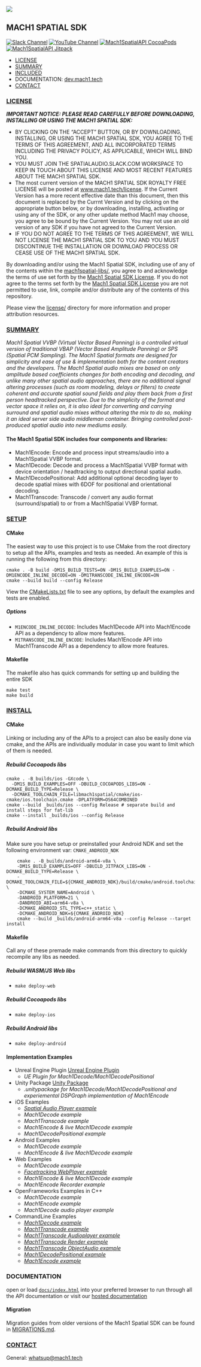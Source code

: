 <a href="http://dev.mach1.tech"><img src="https://mach1-public.s3.amazonaws.com/assets/logo_big_b_l.png"></a>

## MACH1 SPATIAL SDK ##
[![Slack Channel](https://img.shields.io/badge/Slack-Join-purple)](https://join.slack.com/t/spatialaudio/shared_invite/enQtNjk0ODE4NjQ4NjExLWQ5YWUyNWQ4NWEwMDEwZmJiNmI5MzBhYjM3OTE3NTYxYzdjZDE2YTlhZDI4OGY0ZjdkNmM1NzgxNjI5OGU4ZWE)
[![YouTube Channel](https://img.shields.io/badge/YouTube-Subscribe-red)](https://www.youtube.com/channel/UCqoFv8OnTYjkwjHeo6JDUFg)
[![Mach1SpatialAPI CocoaPods](https://cocoapod-badges.herokuapp.com/v/Mach1SpatialAPI/badge.png)](https://www.mach1.tech/developers)
[![Mach1SpatialAPI Jitpack](https://jitpack.io/v/Mach1Studios/JitPack-Mach1SpatialAPI.svg)](https://www.mach1.tech/developers)

* [LICENSE](#license)
* [SUMMARY](#summary)
* [INCLUDED](#included)
* DOCUMENTATION: <a href="http://dev.mach1.tech">dev.mach1.tech</a>
* [CONTACT](#contact)

### [LICENSE](#license) ###

***IMPORTANT NOTICE: PLEASE READ CAREFULLY BEFORE DOWNLOADING, INSTALLING OR USING THE MACH1 SPATIAL SDK:***
 - BY CLICKING ON THE “ACCEPT” BUTTON, OR BY DOWNLOADING, INSTALLING, OR USING THE MACH1 SPATIAL SDK, YOU AGREE TO THE TERMS OF THIS AGREEMENT, AND ALL INCORPORATED TERMS INCLUDING THE PRIVACY POLICY, AS APPLICABLE, WHICH WILL BIND YOU.
- YOU MUST JOIN THE SPATIALAUDIO.SLACK.COM WORKSPACE TO KEEP IN TOUCH ABOUT THIS LICENSE AND MOST RECENT FEATURES ABOUT THE MACH1 SPATIAL SDK.
- The most current version of the MACH1 SPATIAL SDK ROYALTY FREE LICENSE will be posted at www.mach1.tech/license. If the Current Version has a more recent effective date than this document, then this document is replaced by the Currnt Version and by clicking on the appropriate button below, or by downloading, installing, activating or using any of the SDK, or any other update method Mach1 may choose, you agree to be bound by the Current Version. You may not use an old version of any SDK if you have not agreed to the Current Version.
 - IF YOU DO NOT AGREE TO THE TERMS OF THIS AGREEMENT, WE WILL NOT LICENSE THE MACH1 SPATIAL SDK TO YOU AND YOU MUST DISCONTINUE THE INSTALLATION OR DOWNLOAD PROCESS OR CEASE USE OF THE MACH1 SPATIAL SDK.

By downloading and/or using the Mach1 Spatial SDK, including use of any of the contents within the [mach1spatial-libs/](mach1spatial-libs),
you agree to and acknowledge the terms of use set forth by the [Mach1 Spatial SDK License](https://www.mach1.tech/license).
If you do not agree to the terms set forth by the [Mach1 Spatial SDK License](https://www.mach1.tech/license) you are not
permitted to use, link, compile and/or distribute any of the contents of this repository.

Please view the [license/](license) directory for more information and proper attribution resources.

### [SUMMARY](#summary) ###

*Mach1 Spatial VVBP (Virtual Vector Based Panning) is a controlled virtual version of traditional VBAP (Vector Based Amplitude Panning) or SPS (Spatial PCM Sampling). The Mach1 Spatial formats are designed for simplicity and ease of use & implementation both for the content creators and the developers. The Mach1 Spatial audio mixes are based on only amplitude based coefficients changes for both encoding and decoding, and unlike many other spatial audio approaches, there are no additional signal altering processes (such as room modeling, delays or filters) to create coherent and accurate spatial sound fields and play them back from a first person headtracked perspective. Due to the simplicity of the format and vector space it relies on, it is also ideal for converting and carrying surround and spatial audio mixes without altering the mix to do so, making it an ideal server side audio middleman container. Bringing controlled post-produced spatial audio into new mediums easily.*

#### The Mach1 Spatial SDK includes four components and libraries: ####

* Mach1Encode: Encode and process input streams/audio into a Mach1Spatial VVBP format.
* Mach1Decode: Decode and process a Mach1Spatial VVBP format with device orientation / headtracking to output directional spatial audio.
* Mach1DecodePositional: Add additional optional decoding layer to decode spatial mixes with 6DOF for positional and orientational decoding.
* Mach1Transcode: Transcode / convert any audio format (surround/spatial) to or from a Mach1Spatial VVBP format.

### [SETUP](#setup) ###

#### CMake
The easiest way to use this project is to use CMake from the root directory to setup all the APIs, examples and tests as needed. An example of this is running the following from this directory: 
```
cmake . -B build -DM1S_BUILD_TESTS=ON -DM1S_BUILD_EXAMPLES=ON -DM1ENCODE_INLINE_DECODE=ON -DM1TRANSCODE_INLINE_ENCODE=ON
cmake --build build --config Release
```
View the [CMakeLists.txt](CMakeLists.txt) file to see any options, by default the examples and tests are enabled. 

##### Options
- `M1ENCODE_INLINE_DECODE`: Includes Mach1Decode API into Mach1Encode API as a dependency to allow more features.
- `M1TRANSCODE_INLINE_ENCODE`: Includes Mach1Encode API into Mach1Transcode API as a dependency to allow more features.

#### Makefile
The makefile also has quick commands for setting up and building the entire SDK
```
make test
make build
```

### [INSTALL](#install) ###

#### CMake
Linking or including any of the APIs to a project can also be easily done via cmake, and the APIs are individually modular in case you want to limit which of them is needed.

##### Rebuild Cocoapods libs
```
cmake . -B_builds/ios -GXcode \
  -DM1S_BUILD_EXAMPLES=OFF -DBUILD_COCOAPODS_LIBS=ON -DCMAKE_BUILD_TYPE=Release \
  -DCMAKE_TOOLCHAIN_FILE=libmach1spatial/cmake/ios-cmake/ios.toolchain.cmake -DPLATFORM=OS64COMBINED
cmake --build _builds/ios --config Release # separate build and install steps for fat-lib
cmake --install _builds/ios --config Release
```

##### Rebuild Android libs
Make sure you have setup or preinstalled your Android NDK and set the following environment var: `CMAKE_ANDROID_NDK`
```
	cmake . -B_builds/android-arm64-v8a \
	-DM1S_BUILD_EXAMPLES=OFF -DBUILD_JITPACK_LIBS=ON -DCMAKE_BUILD_TYPE=Release \
	-DCMAKE_TOOLCHAIN_FILE=${CMAKE_ANDROID_NDK}/build/cmake/android.toolchain.cmake \
	-DCMAKE_SYSTEM_NAME=Android \
	-DANDROID_PLATFORM=21 \
	-DANDROID_ABI=arm64-v8a \
	-DCMAKE_ANDROID_STL_TYPE=c++_static \
	-DCMAKE_ANDROID_NDK=${CMAKE_ANDROID_NDK}
	cmake --build _builds/android-arm64-v8a --config Release --target install
```

#### Makefile
Call any of these premade make commands from this directory to quickly recompile any libs as needed.

##### Rebuild WASM/JS Web libs
- `make deploy-web`

##### Rebuild Cocoapods libs
- `make deploy-ios`

##### Rebuild Android libs
- `make deploy-android`


#### Implementation Examples
* Unreal Engine Plugin <a href="https://www.mach1.tech/download-spatialgameengine">Unreal Engine Plugin</a>
	* _UE Plugin for Mach1Decode/Mach1DecodePositional_
* Unity Package <a href="https://www.mach1.tech/download-spatialgameengine">Unity Package</a>
	* _.unitypackage for Mach1Decode/Mach1DecodePositional and experiemental DSPGraph implementation of Mach1Encode_
* iOS Examples
	* [_Spatial Audio Player example_](https://github.com/Mach1Studios/Pod-Mach1SpatialAPI/tree/master/Examples/spatialaudioplayer-example)
	* _Mach1Decode example_
	* _Mach1Transcode example_
	* _Mach1Encode & live Mach1Decode example_
	* _Mach1DecodePositional example_
* Android Examples
	* _Mach1Decode example_
	* _Mach1Encode & live Mach1Decode example_
* Web Examples
	* _Mach1Decode example_
	* [_Facetracking WebPlayer example_](https://github.com/Mach1Studios/m1-web-spatialaudioplayer)
	* _Mach1Encode & live Mach1Decode example_
	* _Mach1Encode Recorder example_
* OpenFrameworks Examples in C++
	* _Mach1Decode example_
	* _Mach1Encode example_
	* _Mach1Decode audio player example_
* CommandLine Examples
	* [_Mach1Decode example_](https://github.com/Mach1Studios/m1-sdk/tree/master/examples/mach1spatial-c/commandline/spatial-decode-example)
	* [_Mach1Transcode example_](https://github.com/Mach1Studios/m1-sdk/tree/master/examples/mach1spatial-c/commandline/spatial-transcode-example)
	* [_Mach1Transcode Audioplayer example_](https://github.com/Mach1Studios/m1-sdk/tree/master/examples/mach1spatial-c/commandline/spatial-transcode-audioplayer)
	* [_Mach1Transcode Render example_](https://github.com/Mach1Studios/m1-sdk/tree/master/examples/mach1spatial-c/commandline/spatial-transcode-render-example)
	* [_Mach1Transcode ObjectAudio example_](https://github.com/Mach1Studios/m1-sdk/tree/master/examples/mach1spatial-c/commandline/spatial-transcode-objectaudio-example)
	* [_Mach1DecodePositional example_](https://github.com/Mach1Studios/m1-sdk/tree/master/examples/mach1spatial-c/commandline/spatial-decodepositional-example)
	* [_Mach1Encode example_](https://github.com/Mach1Studios/m1-sdk/tree/master/examples/mach1spatial-c/commandline/spatial-encode-example)

### DOCUMENTATION ###

open or load [`docs/index.html`](https://github.com/Mach1Studios/m1-sdk/tree/master/docs) into your preferred browser to run through all the API documentation or visit our [hosted documentation](https://dev.mach1.tech)

#### Migration ####

Migration guides from older versions of the Mach1 Spatial SDK can be found in [MIGRATIONS.md](MIGRATIONS.md).

### [CONTACT](#contact) ###

General:
whatsup@mach1.tech
